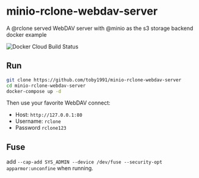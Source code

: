 # minio-rclone-webdav-server

A @rclone served WebDAV server with @minio as the s3 storage backend docker example

![Docker Cloud Build Status](https://img.shields.io/docker/cloud/build/toby1991/rclone-webdav.svg)

## Run
```bash
git clone https://github.com/toby1991/minio-rclone-webdav-server
cd minio-rclone-webdav-server
docker-compose up -d
```

Then use your favorite WebDAV connect:
* Host: `http://127.0.0.1:80`
* Username: `rclone`
* Password `rclone123`

## Fuse
add `--cap-add SYS_ADMIN --device /dev/fuse --security-opt apparmor:unconfine` when running.
